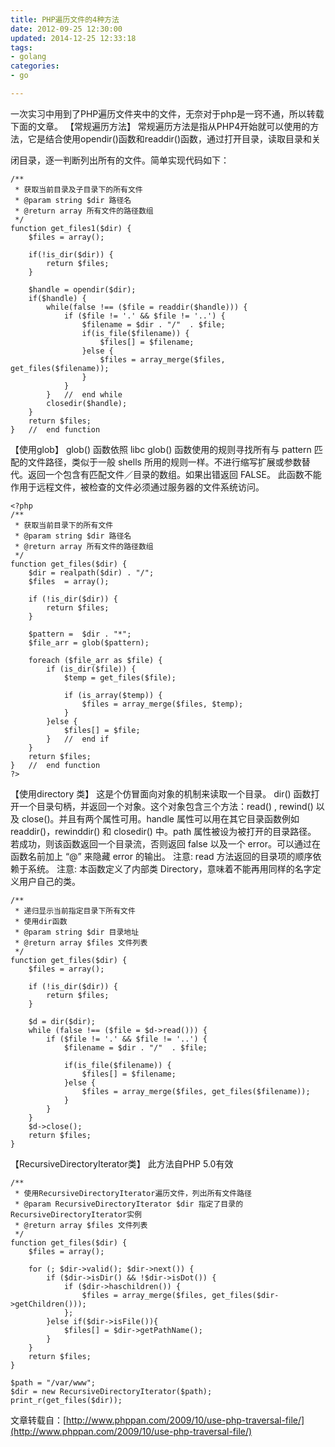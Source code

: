 ```yaml
---
title: PHP遍历文件的4种方法
date: 2012-09-25 12:30:00
updated: 2014-12-25 12:33:18
tags: 
- golang
categories: 
- go

---
```

一次实习中用到了PHP遍历文件夹中的文件，无奈对于php是一窍不通，所以转载下面的文章。
【常规遍历方法】
常规遍历方法是指从PHP4开始就可以使用的方法，它是结合使用opendir()函数和readdir()函数，通过打开目录，读取目录和关


<!--more-->


闭目录，逐一判断列出所有的文件。简单实现代码如下：

    /**
     * 获取当前目录及子目录下的所有文件
     * @param string $dir 路径名
     * @return array 所有文件的路径数组
     */
    function get_files1($dir) {
        $files = array();
     
        if(!is_dir($dir)) {
            return $files;
        }
     
        $handle = opendir($dir);
        if($handle) {
            while(false !== ($file = readdir($handle))) {
                if ($file != '.' && $file != '..') {
                    $filename = $dir . "/"  . $file;
                    if(is_file($filename)) {
                        $files[] = $filename;
                    }else {
                        $files = array_merge($files, get_files($filename));
                    }
                }
            }   //  end while
            closedir($handle);
        }
        return $files;
    }   //  end function

【使用glob】
glob() 函数依照 libc glob() 函数使用的规则寻找所有与 pattern 匹配的文件路径，类似于一般 shells 所用的规则一样。不进行缩写扩展或参数替代。返回一个包含有匹配文件／目录的数组。如果出错返回 FALSE。
此函数不能作用于远程文件，被检查的文件必须通过服务器的文件系统访问。

    <?php
    /**
     * 获取当前目录下的所有文件
     * @param string $dir 路径名
     * @return array 所有文件的路径数组
     */
    function get_files($dir) {
        $dir = realpath($dir) . "/";
        $files  = array();
     
        if (!is_dir($dir)) {
            return $files;
        }
     
        $pattern =  $dir . "*";
        $file_arr = glob($pattern);
     
        foreach ($file_arr as $file) {
            if (is_dir($file)) {
                $temp = get_files($file);
     
                if (is_array($temp)) {
                    $files = array_merge($files, $temp);
                }
            }else {
                $files[] = $file;
            }   //  end if
        }
        return $files;
    }   //  end function
    ?>

【使用directory 类】
这是个仿冒面向对象的机制来读取一个目录。
dir() 函数打开一个目录句柄，并返回一个对象。这个对象包含三个方法：read() , rewind() 以及 close()。并且有两个属性可用。handle 属性可以用在其它目录函数例如 readdir()，rewinddir() 和 closedir() 中。path 属性被设为被打开的目录路径。
若成功，则该函数返回一个目录流，否则返回 false 以及一个 error。可以通过在函数名前加上 “@” 来隐藏 error 的输出。
注意: read 方法返回的目录项的顺序依赖于系统。
注意: 本函数定义了内部类 Directory，意味着不能再用同样的名字定义用户自己的类。

    /**
     * 递归显示当前指定目录下所有文件
     * 使用dir函数
     * @param string $dir 目录地址
     * @return array $files 文件列表
     */
    function get_files($dir) {
        $files = array();
     
        if (!is_dir($dir)) {
            return $files;
        }
     
        $d = dir($dir);
        while (false !== ($file = $d->read())) {
            if ($file != '.' && $file != '..') {
                $filename = $dir . "/"  . $file;
     
                if(is_file($filename)) {
                    $files[] = $filename;
                }else {
                    $files = array_merge($files, get_files($filename));
                }
            }
        }
        $d->close();
        return $files;
    }

【RecursiveDirectoryIterator类】
此方法自PHP 5.0有效

    /**
     * 使用RecursiveDirectoryIterator遍历文件，列出所有文件路径
     * @param RecursiveDirectoryIterator $dir 指定了目录的RecursiveDirectoryIterator实例
     * @return array $files 文件列表
     */
    function get_files($dir) {
        $files = array();
     
        for (; $dir->valid(); $dir->next()) {
            if ($dir->isDir() && !$dir->isDot()) {
                if ($dir->haschildren()) {
                    $files = array_merge($files, get_files($dir->getChildren()));
                };
            }else if($dir->isFile()){
                $files[] = $dir->getPathName();
            }
        }
        return $files;
    }
     
    $path = "/var/www";
    $dir = new RecursiveDirectoryIterator($path);
    print_r(get_files($dir));

文章转载自：[http://www.phppan.com/2009/10/use-php-traversal-file/](http://www.phppan.com/2009/10/use-php-traversal-file/)